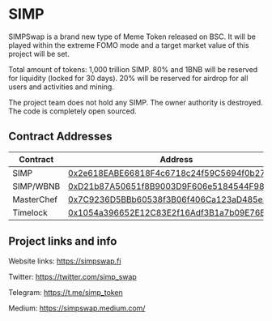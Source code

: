# SIMP

SIMPSwap is a brand new type of Meme Token released on BSC. It will be played within the extreme FOMO mode and a target market value of this project will be set.

Total amount of tokens: 1,000 trillion SIMP.
80% and 1BNB will be reserved for liquidity (locked for 30 days).
20% will be reserved for airdrop for all users and activities and mining.

The project team does not hold any SIMP. The owner authority is destroyed. The code is completely open sourced.

## Contract Addresses
| Contract  | Address |
| ------------- | ------------- |
| SIMP | [0x2e618EABE66818F4c6718c24f59C5694f0b2735a](https://bscscan.com/token/0x2e618EABE66818F4c6718c24f59C5694f0b2735a) |
| SIMP/WBNB | [0xD21b87A50651f8B9003D9F606e5184544F98904e](https://bscscan.com/address/0xd21b87a50651f8b9003d9f606e5184544f98904e)|
| MasterChef | [0x7C9236D5BBb60538f3B06f406Ca123aD485e3b99](https://bscscan.com/address/0x7C9236D5BBb60538f3B06f406Ca123aD485e3b99)|
| Timelock | [0x1054a396652E12C83E2f16Adf3B1a7b09E76B580](https://bscscan.com/address/0x1054a396652E12C83E2f16Adf3B1a7b09E76B580)|


## Project links and info

Website links: https://simpswap.fi

Twitter: https://twitter.com/simp_swap

Telegram: https://t.me/simp_token

Medium: https://simpswap.medium.com/

